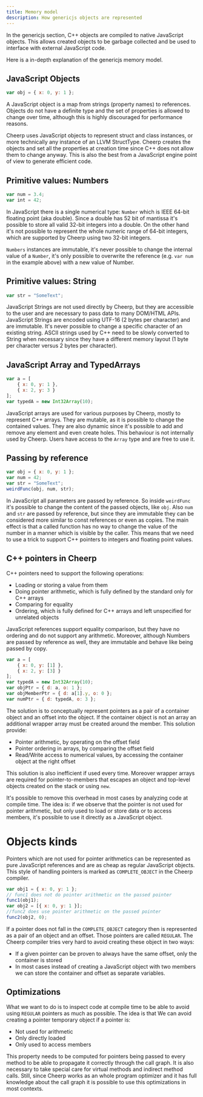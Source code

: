 ```yaml
---
title: Memory model
description: How genericjs objects are represented
---
```


In the genericjs section, C++ objects are compiled to native JavaScript objects.
This allows created objects to be garbage collected and be used to interface with external JavaScript code.

Here is a in-depth explanation of the genericjs memory model.

## JavaScript Objects

```js
var obj = { x: 0, y: 1 };
```

A JavaScript object is a map from strings (property names) to references. Objects do not have a definite type and the set of properties is allowed to change over time, although this is highly discouraged for performance reasons.

Cheerp uses JavaScript objects to represent struct and class instances, or more technically any instance of an LLVM StructType. Cheerp creates the objects and set all the properties at creation time since C++ does not allow them to change anyway. This is also the best from a JavaScript engine point of view to generate efficient code.

## Primitive values: Numbers

```js
var num = 3.4;
var int = 42;
```

In JavaScript there is a single numerical type: `Number` which is IEEE 64-bit floating point (aka double). Since a double has 52 bit of mantissa it's possible to store all valid 32-bit integers into a double. On the other hand it's not possible to represent the whole numeric range of 64-bit integers, which are supported by Cheerp using two 32-bit integers.

`Numbers` instances are immutable, it's never possible to change the internal value of a `Number`, it's only possible to overwrite the reference (e.g. `var num` in the example above) with a new value of Number.

## Primitive values: String

```js
var str = "SomeText";
```

JavaScript Strings are not used directly by Cheerp, but they are accessible to the user and are necessary to pass data to many DOM/HTML APIs. JavaScript Strings are encoded using UTF-16 (2 bytes per character) and are immutable. It's never possible to change a specific character of an existing string. ASCII strings used by C++ need to be slowly converted to String when necessary since they have a different memory layout (1 byte per character versus 2 bytes per character).

## JavaScript Array and TypedArrays

```js
var a = [
	{ x: 0, y: 1 },
	{ x: 2, y: 3 }
];
var typedA = new Int32Array(10);
```

JavaScript arrays are used for various purposes by Cheerp, mostly to represent C++ arrays. They are mutable, as it is possible to change the contained values. They are also dynamic since it's possible to add and remove any element and even create holes. This behaviour is not internally used by Cheerp. Users have access to the `Array` type and are free to use it.

## Passing by reference

```js
var obj = { x: 0, y: 1 };
var num = 42;
var str = "SomeText";
weirdFunc(obj, num, str);
```

In JavaScript all parameters are passed by reference. So inside `weirdFunc` it's possible to change the content of the passed objects, like `obj`. Also `num` and `str` are passed by reference, but since they are immutable they can be considered more similar to const references or even as copies. The main effect is that a called function has no way to change the value of the number in a manner which is visible by the caller. This means that we need to use a trick to support C++ pointers to integers and floating point values.

## C++ pointers in Cheerp

C++ pointers need to support the following operations:

- Loading or storing a value from them
- Doing pointer arithmetic, which is fully defined by the standard only for C++ arrays
- Comparing for equality
- Ordering, which is fully defined for C++ arrays and left unspecified for unrelated objects

JavaScript references support equality comparison, but they have no ordering and do not support any arithmetic. Moreover, although Numbers are passed by reference as well, they are immutable and behave like being passed by copy.

```js
var a = [
	{ x: 0, y: [1] },
	{ x: 2, y: [3] }
];
var typedA = new Int32Array(10);
var objPtr = { d: a, o: 1 };
var objMemberPtr = { d: a[1].y, o: 0 };
var numPtr = { d: typedA, o: 3 };
```

The solution is to conceptually represent pointers as a pair of a container object and an offset into the object. If the container object is not an array an additional wrapper array must be created around the member. This solution provide:

- Pointer arithmetic, by operating on the offset field
- Pointer ordering in arrays, by comparing the offset field
- Read/Write access to numerical values, by accessing the container object at the right offset

This solution is also inefficient if used every time. Moreover wrapper arrays are required for pointer-to-members that escapes an object and top-level objects created on the stack or using `new`.

It's possible to remove this overhead in most cases by analyzing code at compile time. The idea is: if we observe that the pointer is not used for pointer arithmetic, but only used to load or store data or to access members, it's possible to use it directly as a JavaScript object.

# Objects kinds

Pointers which are not used for pointer arithmetics can be represented as pure JavaScript references and are as cheap as regular JavaScript objects. This style of handling pointers is marked as `COMPLETE_OBJECT` in the Cheerp compiler.

```js
var obj1 = { x: 0, y: 1 };
// func1 does not do pointer arithmetic on the passed pointer
func1(obj1);
var obj2 = [{ x: 0, y: 1 }];
//func2 does use pointer arithmetic on the passed pointer
func2(obj2, 0);
```

If a pointer does not fall in the `COMPLETE_OBJECT` category then is represented as a pair of an object and an offset. Those pointers are called `REGULAR`. The Cheerp compiler tries very hard to avoid creating these object in two ways:

- If a given pointer can be proven to always have the same offset, only the container is stored
- In most cases instead of creating a JavaScript object with two members we can store the container and offset as separate variables.

## Optimizations

What we want to do is to inspect code at compile time to be able to avoid using `REGULAR` pointers as much as possible. The idea is that We can avoid creating a pointer temporary object if a pointer is:

- Not used for arithmetic
- Only directly loaded
- Only used to access members

This property needs to be computed for pointers being passed to every method to be able to propagate it correctly through the call graph. It is also necessary to take special care for virtual methods and indirect method calls. Still, since Cheerp works as an whole program optimizer and it has full knowledge about the call graph it is possible to use this optimizations in most contexts.
